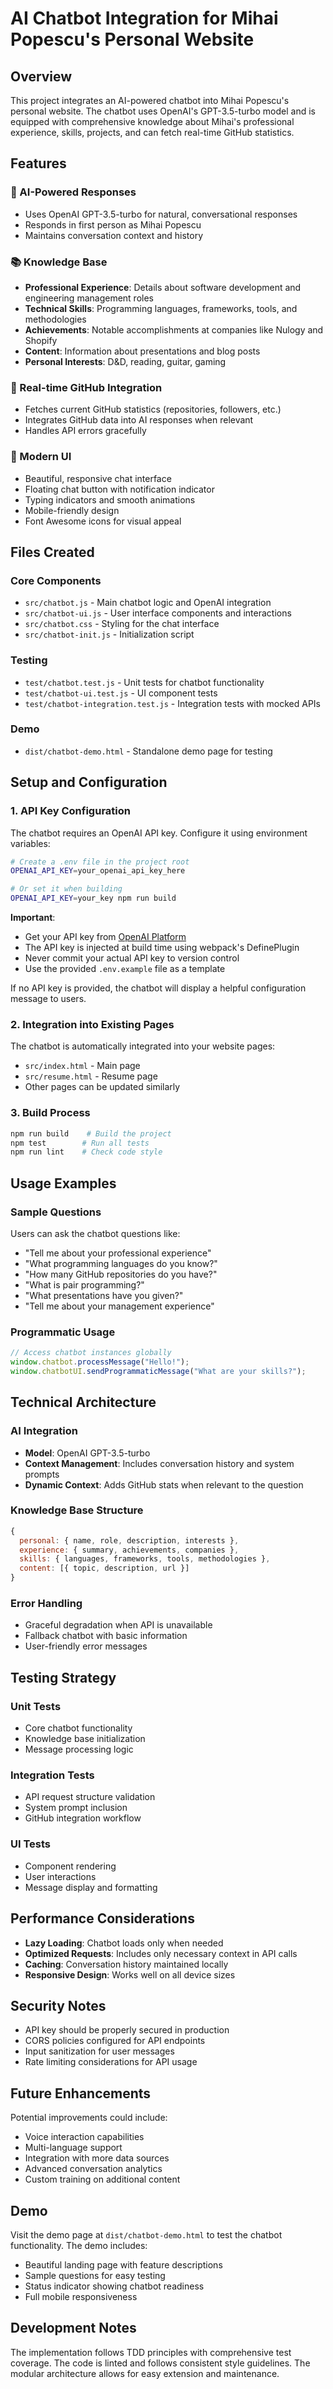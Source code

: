 # AI Chatbot Integration for Mihai Popescu's Personal Website

## Overview

This project integrates an AI-powered chatbot into Mihai Popescu's personal website. The chatbot uses OpenAI's GPT-3.5-turbo model and is equipped with comprehensive knowledge about Mihai's professional experience, skills, projects, and can fetch real-time GitHub statistics.

## Features

### 🤖 AI-Powered Responses
- Uses OpenAI GPT-3.5-turbo for natural, conversational responses
- Responds in first person as Mihai Popescu
- Maintains conversation context and history

### 📚 Knowledge Base
- **Professional Experience**: Details about software development and engineering management roles
- **Technical Skills**: Programming languages, frameworks, tools, and methodologies
- **Achievements**: Notable accomplishments at companies like Nulogy and Shopify
- **Content**: Information about presentations and blog posts
- **Personal Interests**: D&D, reading, guitar, gaming

### 🔄 Real-time GitHub Integration
- Fetches current GitHub statistics (repositories, followers, etc.)
- Integrates GitHub data into AI responses when relevant
- Handles API errors gracefully

### 💬 Modern UI
- Beautiful, responsive chat interface
- Floating chat button with notification indicator
- Typing indicators and smooth animations
- Mobile-friendly design
- Font Awesome icons for visual appeal

## Files Created

### Core Components
- `src/chatbot.js` - Main chatbot logic and OpenAI integration
- `src/chatbot-ui.js` - User interface components and interactions
- `src/chatbot.css` - Styling for the chat interface
- `src/chatbot-init.js` - Initialization script

### Testing
- `test/chatbot.test.js` - Unit tests for chatbot functionality
- `test/chatbot-ui.test.js` - UI component tests
- `test/chatbot-integration.test.js` - Integration tests with mocked APIs

### Demo
- `dist/chatbot-demo.html` - Standalone demo page for testing

## Setup and Configuration

### 1. API Key Configuration
The chatbot requires an OpenAI API key. Configure it using environment variables:

```bash
# Create a .env file in the project root
OPENAI_API_KEY=your_openai_api_key_here

# Or set it when building
OPENAI_API_KEY=your_key npm run build
```

**Important**: 
- Get your API key from [OpenAI Platform](https://platform.openai.com/api-keys)
- The API key is injected at build time using webpack's DefinePlugin
- Never commit your actual API key to version control
- Use the provided `.env.example` file as a template

If no API key is provided, the chatbot will display a helpful configuration message to users.

### 2. Integration into Existing Pages
The chatbot is automatically integrated into your website pages:

- `src/index.html` - Main page
- `src/resume.html` - Resume page
- Other pages can be updated similarly

### 3. Build Process
```bash
npm run build    # Build the project
npm test        # Run all tests
npm run lint    # Check code style
```

## Usage Examples

### Sample Questions
Users can ask the chatbot questions like:
- "Tell me about your professional experience"
- "What programming languages do you know?"
- "How many GitHub repositories do you have?"
- "What is pair programming?"
- "What presentations have you given?"
- "Tell me about your management experience"

### Programmatic Usage
```javascript
// Access chatbot instances globally
window.chatbot.processMessage("Hello!");
window.chatbotUI.sendProgrammaticMessage("What are your skills?");
```

## Technical Architecture

### AI Integration
- **Model**: OpenAI GPT-3.5-turbo
- **Context Management**: Includes conversation history and system prompts
- **Dynamic Context**: Adds GitHub stats when relevant to the question

### Knowledge Base Structure
```javascript
{
  personal: { name, role, description, interests },
  experience: { summary, achievements, companies },
  skills: { languages, frameworks, tools, methodologies },
  content: [{ topic, description, url }]
}
```

### Error Handling
- Graceful degradation when API is unavailable
- Fallback chatbot with basic information
- User-friendly error messages

## Testing Strategy

### Unit Tests
- Core chatbot functionality
- Knowledge base initialization
- Message processing logic

### Integration Tests
- API request structure validation
- System prompt inclusion
- GitHub integration workflow

### UI Tests
- Component rendering
- User interactions
- Message display and formatting

## Performance Considerations

- **Lazy Loading**: Chatbot loads only when needed
- **Optimized Requests**: Includes only necessary context in API calls
- **Caching**: Conversation history maintained locally
- **Responsive Design**: Works well on all device sizes

## Security Notes

- API key should be properly secured in production
- CORS policies configured for API endpoints
- Input sanitization for user messages
- Rate limiting considerations for API usage

## Future Enhancements

Potential improvements could include:
- Voice interaction capabilities
- Multi-language support
- Integration with more data sources
- Advanced conversation analytics
- Custom training on additional content

## Demo

Visit the demo page at `dist/chatbot-demo.html` to test the chatbot functionality. The demo includes:
- Beautiful landing page with feature descriptions
- Sample questions for easy testing
- Status indicator showing chatbot readiness
- Full mobile responsiveness

## Development Notes

The implementation follows TDD principles with comprehensive test coverage. The code is linted and follows consistent style guidelines. The modular architecture allows for easy extension and maintenance. 